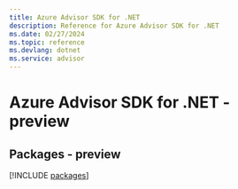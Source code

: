 ```yaml
---
title: Azure Advisor SDK for .NET
description: Reference for Azure Advisor SDK for .NET
ms.date: 02/27/2024
ms.topic: reference
ms.devlang: dotnet
ms.service: advisor
---
```

# Azure Advisor SDK for .NET - preview
## Packages - preview
[!INCLUDE [packages](advisor-index.md)]
